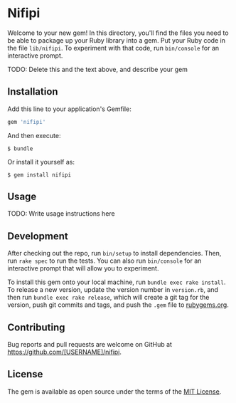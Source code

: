# Nifipi

Welcome to your new gem! In this directory, you'll find the files you need to be able to package up your Ruby library into a gem. Put your Ruby code in the file `lib/nifipi`. To experiment with that code, run `bin/console` for an interactive prompt.

TODO: Delete this and the text above, and describe your gem

## Installation

Add this line to your application's Gemfile:

```ruby
gem 'nifipi'
```

And then execute:

    $ bundle

Or install it yourself as:

    $ gem install nifipi

## Usage

TODO: Write usage instructions here

## Development

After checking out the repo, run `bin/setup` to install dependencies. Then, run `rake spec` to run the tests. You can also run `bin/console` for an interactive prompt that will allow you to experiment.

To install this gem onto your local machine, run `bundle exec rake install`. To release a new version, update the version number in `version.rb`, and then run `bundle exec rake release`, which will create a git tag for the version, push git commits and tags, and push the `.gem` file to [rubygems.org](https://rubygems.org).

## Contributing

Bug reports and pull requests are welcome on GitHub at https://github.com/[USERNAME]/nifipi.


## License

The gem is available as open source under the terms of the [MIT License](http://opensource.org/licenses/MIT).


